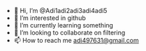 - 👋 Hi, I’m @Adi1adi2adi3adi4adi5
- 👀 I’m interested in github
- 🌱 I’m currently learning something
- 💞️ I’m looking to collaborate on filtering
- 📫 How to reach me adi497631@gmail.com

<!---
Adi1adi2adi3adi4adi5/Adi1adi2adi3adi4adi5 is a ✨ special ✨ repository because its `README.md` (this file) appears on your GitHub profile.
You can click the Preview link to take a look at your changes.
--->
